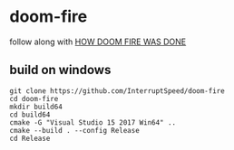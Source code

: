 # doom-fire
follow along with [HOW DOOM FIRE WAS DONE](https://fabiensanglard.net/doom_fire_psx/index.html)

## build on windows

```
git clone https://github.com/InterruptSpeed/doom-fire
cd doom-fire
mkdir build64
cd build64
cmake -G "Visual Studio 15 2017 Win64" ..
cmake --build . --config Release
cd Release
```

